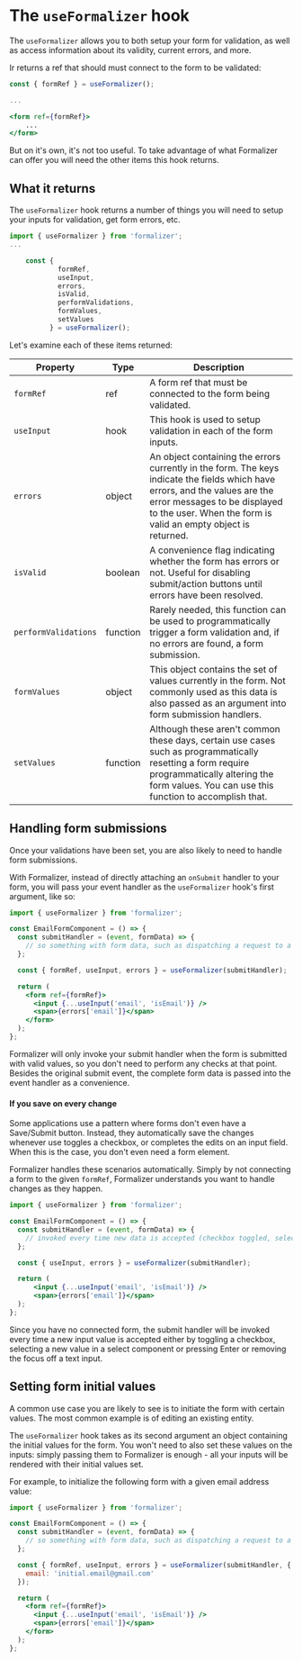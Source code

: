 # The `useFormalizer` hook

The `useFormalizer` allows you to both setup your form for validation, as well as access information about its validity, current errors, and more.

Ir returns a ref that should must connect to the form to be validated:

```jsx
const { formRef } = useFormalizer();

...

<form ref={formRef}>
    ...
</form>
```

But on it's own, it's not too useful. To take advantage of what Formalizer can offer you will need the other items this hook returns.

## What it returns

The `useFormalizer` hook returns a number of things you will need to setup your inputs for validation, get form errors, etc.

```jsx
import { useFormalizer } from 'formalizer';
...

    const {
            formRef,
            useInput,
            errors,
            isValid,
            performValidations,
            formValues,
            setValues
          } = useFormalizer();
```

Let's examine each of these items returned:

| Property             | Type     | Description                                                                                                                                                                                                                   |
| -------------------- | -------- | ----------------------------------------------------------------------------------------------------------------------------------------------------------------------------------------------------------------------------- |
| `formRef`            | ref      | A form ref that must be connected to the form being validated.                                                                                                                                                                |
| `useInput`           | hook     | This hook is used to setup validation in each of the form inputs.                                                                                                                                                             |
| `errors`             | object   | An object containing the errors currently in the form. The keys indicate the fields which have errors, and the values are the error messages to be displayed to the user. When the form is valid an empty object is returned. |
| `isValid`            | boolean  | A convenience flag indicating whether the form has errors or not. Useful for disabling submit/action buttons until errors have been resolved.                                                                                 |
| `performValidations` | function | Rarely needed, this function can be used to programmatically trigger a form validation and, if no errors are found, a form submission.                                                                                        |
| `formValues`         | object   | This object contains the set of values currently in the form. Not commonly used as this data is also passed as an argument into form submission handlers.                                                                     |
| `setValues`          | function | Although these aren't common these days, certain use cases such as programmatically resetting a form require programmatically altering the form values. You can use this function to accomplish that.                         |

## Handling form submissions

Once your validations have been set, you are also likely to need to handle form submissions.

With Formalizer, instead of directly attaching an `onSubmit` handler to your form, you will pass your event handler as the `useFormalizer` hook's first argument, like so:

```jsx
import { useFormalizer } from 'formalizer';

const EmailFormComponent = () => {
  const submitHandler = (event, formData) => {
    // so something with form data, such as dispatching a request to a server.
  };

  const { formRef, useInput, errors } = useFormalizer(submitHandler);

  return (
    <form ref={formRef}>
      <input {...useInput('email', 'isEmail')} />
      <span>{errors['email']}</span>
    </form>
  );
};
```

Formalizer will only invoke your submit handler when the form is submitted with valid values, so you don't need to perform any checks at that point. Besides the original submit event, the complete form data is passed into the event handler as a convenience.

#### If you save on every change

Some applications use a pattern where forms don't even have a Save/Submit button. Instead, they automatically save the changes whenever use toggles a checkbox, or completes the edits on an input field. When this is the case, you don't even need a form element.

Formalizer handles these scenarios automatically. Simply by not connecting a form to the given `formRef`, Formalizer understands you want to handle changes as they happen.

```jsx
import { useFormalizer } from 'formalizer';

const EmailFormComponent = () => {
  const submitHandler = (event, formData) => {
    // invoked every time new data is accepted (checkbox toggled, select value picked, text value accepted, etc).
  };

  const { useInput, errors } = useFormalizer(submitHandler);

  return (
      <input {...useInput('email', 'isEmail')} />
      <span>{errors['email']}</span>
  );
};
```

Since you have no connected form, the submit handler will be invoked every time a new input value is accepted either by toggling a checkbox, selecting a new value in a select component or pressing Enter or removing the focus off a text input.

## Setting form initial values

A common use case you are likely to see is to initiate the form with certain values. The most common example is of editing an existing entity.

The `useFormalizer` hook takes as its second argument an object containing the initial values for the form. You won't need to also set these values on the inputs: simply passing them to Formalizer is enough - all your inputs will be rendered with their initial values set.

For example, to initialize the following form with a given email address value:

```jsx
import { useFormalizer } from 'formalizer';

const EmailFormComponent = () => {
  const submitHandler = (event, formData) => {
    // so something with form data, such as dispatching a request to a server.
  };

  const { formRef, useInput, errors } = useFormalizer(submitHandler, {
    email: 'initial.email@gmail.com'
  });

  return (
    <form ref={formRef}>
      <input {...useInput('email', 'isEmail')} />
      <span>{errors['email']}</span>
    </form>
  );
};
```
